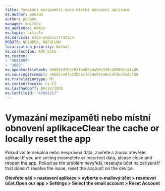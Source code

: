 ```yaml
---
title: Vymazání mezipaměti nebo místní obnovení aplikace
ms.author: pebaum
author: pebaum
manager: mnirkhe
ms.audience: Admin
ms.topic: article
ms.service: o365-administration
ROBOTS: NOINDEX, NOFOLLOW
localization_priority: Normal
ms.collection: Adm_O365
ms.custom:
- "9001099"
- "3060"
ms.openlocfilehash: b9801dd7b3c831b485ada50c310c46580e1a1a85
ms.sourcegitcommit: c6692ce0fa1358ec3529e59ca0ecdfdea4cdc759
ms.translationtype: MT
ms.contentlocale: cs-CZ
ms.lasthandoff: 09/14/2020
ms.locfileid: "47681217"
---
```

# <a name="clear-the-cache-or-locally-reset-the-app"></a><span data-ttu-id="8333b-102">Vymazání mezipaměti nebo místní obnovení aplikace</span><span class="sxs-lookup"><span data-stu-id="8333b-102">Clear the cache or locally reset the app</span></span>

<span data-ttu-id="8333b-103">Pokud vidíte neúplná nebo nesprávná data, zavřete a znovu otevřete aplikaci.</span><span class="sxs-lookup"><span data-stu-id="8333b-103">If you are seeing incomplete or incorrect data, please close and reopen the app.</span></span>  <span data-ttu-id="8333b-104">Pokud se tím problém nevyřeší, resetujte účet na zařízení:</span><span class="sxs-lookup"><span data-stu-id="8333b-104">If that doesn't resolve the issue, reset the account on the device:</span></span> 

<span data-ttu-id="8333b-105">**Otevřete náš > nastavení aplikace > vyberte e-mailový účet > resetovat účet.**</span><span class="sxs-lookup"><span data-stu-id="8333b-105">**Open our app > Settings > Select the email account > Reset Account**</span></span>